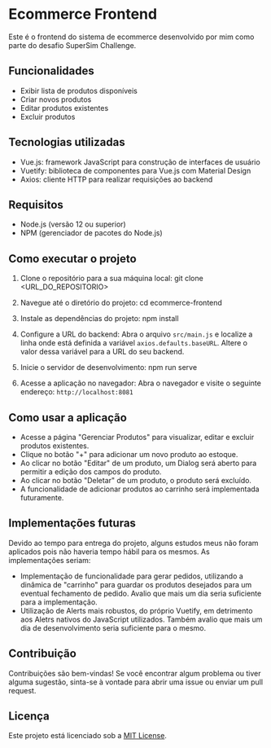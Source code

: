 # Ecommerce Frontend

Este é o frontend do sistema de ecommerce desenvolvido por mim como parte do desafio SuperSim Challenge.

## Funcionalidades

- Exibir lista de produtos disponíveis
- Criar novos produtos
- Editar produtos existentes
- Excluir produtos

## Tecnologias utilizadas

- Vue.js: framework JavaScript para construção de interfaces de usuário
- Vuetify: biblioteca de componentes para Vue.js com Material Design
- Axios: cliente HTTP para realizar requisições ao backend

## Requisitos

- Node.js (versão 12 ou superior)
- NPM (gerenciador de pacotes do Node.js)

## Como executar o projeto

1. Clone o repositório para a sua máquina local:
git clone <URL_DO_REPOSITORIO>

2. Navegue até o diretório do projeto:
cd ecommerce-frontend

3. Instale as dependências do projeto:
npm install

4. Configure a URL do backend:
Abra o arquivo `src/main.js` e localize a linha onde está definida a variável `axios.defaults.baseURL`. Altere o valor dessa variável para a URL do seu backend.

5. Inicie o servidor de desenvolvimento:
npm run serve

6. Acesse a aplicação no navegador:
Abra o navegador e visite o seguinte endereço: `http://localhost:8081`

## Como usar a aplicação

- Acesse a página "Gerenciar Produtos" para visualizar, editar e excluir produtos existentes.
- Clique no botão "+" para adicionar um novo produto ao estoque.
- Ao clicar no botão "Editar" de um produto, um Dialog será aberto para permitir a edição dos campos do produto.
- Ao clicar no botão "Deletar" de um produto, o produto será excluído.
- A funcionalidade de adicionar produtos ao carrinho será implementada futuramente.

## Implementações futuras
Devido ao tempo para entrega do projeto, alguns estudos meus não foram aplicados pois não haveria tempo hábil para os mesmos. As implementações seriam:


- Implementação de funcionalidade para gerar pedidos, utilizando a dinâmica de "carrinho" para guardar os produtos desejados para um eventual fechamento de pedido. Avalio que mais um dia seria suficiente para a implementação.
- Utilização de Alerts mais robustos, do próprio Vuetify, em detrimento aos Aletrs nativos do JavaScript utilizados. Também avalio que mais um dia de desenvolvimento seria suficiente para o mesmo.

## Contribuição

Contribuições são bem-vindas! Se você encontrar algum problema ou tiver alguma sugestão, sinta-se à vontade para abrir uma issue ou enviar um pull request.

## Licença

Este projeto está licenciado sob a [MIT License](LICENSE).
